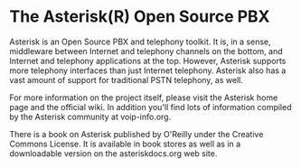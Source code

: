 # The Asterisk(R) Open Source PBX
Asterisk is an Open Source PBX and telephony toolkit. It is, in a sense, middleware between Internet and telephony channels on the bottom, and Internet and telephony applications at the top. However, Asterisk supports more telephony interfaces than just Internet telephony. Asterisk also has a vast amount of support for traditional PSTN telephony, as well.

For more information on the project itself, please visit the Asterisk home page and the official wiki. In addition you'll find lots of information compiled by the Asterisk community at voip-info.org.

There is a book on Asterisk published by O'Reilly under the Creative Commons License. It is available in book stores as well as in a downloadable version on the asteriskdocs.org web site.
